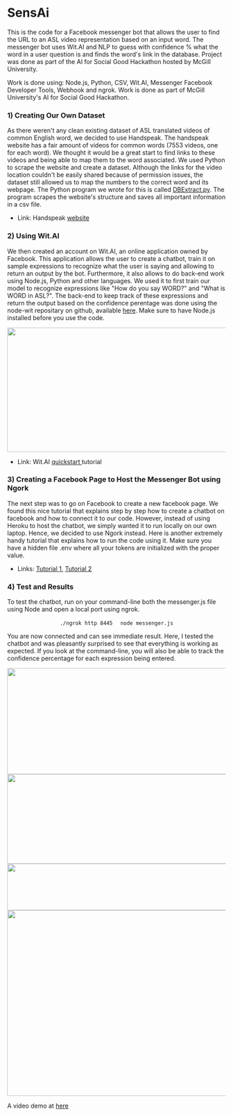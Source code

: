 # SensAi

This is the code for a Facebook messenger bot that allows the user to find the URL to an ASL video representation based on an input word. The messenger bot uses Wit.AI and NLP to guess with confidence % what the word in a user question is and finds the word's link in the database. Project was done as part of the AI for Social Good Hackathon hosted by McGill University.

Work is done using: Node.js, Python, CSV, Wit.AI, Messenger Facebook Developer Tools, Webhook and ngrok.
Work is done as part of McGill University's AI for Social Good Hackathon.


<h3>1) Creating Our Own Dataset</h3>
As there weren't any clean existing dataset of ASL translated videos of common English word, we decided to use Handspeak. The handspeak website has a fair amount of videos for common words (7553 videos, one for each word). We thought it would be a great start to find links to these videos and being able to map them to the word associated. We used Python to scrape the website and create a dataset. Although the links for the video location couldn't be easily shared because of permission issues, the dataset still allowed us to map the numbers to the correct word and its webpage. The Python program we wrote for this is called <a href="https://github.com/archidisign/SensAi/blob/master/DBExtract.py">DBExtract.py</a>. The program scrapes the website's structure and saves all important information in a csv file.
<ul>
	<li>Link: Handspeak <a href="https://medium.com/@Oskarr3/developing-messenger-bot-with-ngrok-5d23208ed7c8">website</a></li>
</ul>
<h3>2) Using Wit.AI</h3>
We then created an account on Wit.AI, an online application owned by Facebook. This application allows the user to create a chatbot, train it on sample expressions to recognize what the user is saying and allowing to return an output by the bot. Furthermore, it also allows to do back-end work using Node.js, Python and other languages. We used it to first train our model to recognize expressions like "How do you say WORD?" and "What is WORD in ASL?". The back-end to keep track of these expressions and return the output based on the confidence perentage was done using the node-wit repositary on github, available <a href="https://github.com/wit-ai/node-wit">here</a>. Make sure to have Node.js installed before you use the code.

<a href="https://catharticstudent.files.wordpress.com/2017/07/wit.jpg"><img class="alignnone size-full wp-image-745" src="https://catharticstudent.files.wordpress.com/2017/07/wit.jpg" alt="" width="820" height="286" /></a>
<ul>
 	<li>Link: Wit.AI <a href="https://wit.ai/docs/quickstart">quickstart </a>tutorial</li>
</ul>
<h3>3) Creating a Facebook Page to Host the Messenger Bot using Ngork</h3>
The next step was to go on Facebook to create a new facebook page. We found this nice tutorial that explains step by step how to create a chatbot on facebook and how to connect it to our code. However, instead of using Heroku to host the chatbot, we simply wanted it to run locally on our own laptop. Hence, we decided to use Ngork instead. Here is another extremely handy tutorial that explains how to run the code using it. Make sure you have a hidden file .env where all your tokens are initialized with the proper value.
<ul>
 	<li>Links: <a href="https://blog.hartleybrody.com/fb-messenger-bot/">Tutorial 1</a>, <a href="https://medium.com/@Oskarr3/developing-messenger-bot-with-ngrok-5d23208ed7c8">Tutorial 2</a></li>
</ul>
<h3>4) Test and Results</h3>
<p style="text-align: left;">To test the chatbot, run on your command-line both the messenger.js file using Node and open a local port using ngrok.</p>
<p style="text-align: center;"><code> ./ngrok http 8445 </code>
<code> node messenger.js </code></p>
You are now connected and can see immediate result. Here, I tested the chatbot and was pleasantly surprised to see that everything is working as expected. If you look at the command-line, you will also be able to track the confidence percentage for each expression being entered.

<a href="https://catharticstudent.files.wordpress.com/2017/07/fb_dev3.jpg"><img class="alignnone size-full wp-image-746" src="https://catharticstudent.files.wordpress.com/2017/07/fb_dev3.jpg" alt="" width="802" height="244" /></a> <a href="https://catharticstudent.files.wordpress.com/2017/07/fb_dev.jpg"><img class="alignnone size-full wp-image-747" src="https://catharticstudent.files.wordpress.com/2017/07/fb_dev.jpg" alt="" width="820" height="206" /></a> <a href="https://catharticstudent.files.wordpress.com/2017/07/fb_dev2.jpg"><img class="alignnone size-full wp-image-748" src="https://catharticstudent.files.wordpress.com/2017/07/fb_dev2.jpg" alt="" width="820" height="107" /></a> <a href="https://catharticstudent.files.wordpress.com/2017/07/ngork.jpg"><img class="alignnone size-full wp-image-749" src="https://catharticstudent.files.wordpress.com/2017/07/ngork.jpg" alt="" width="820" height="427" /></a>

A video demo at <a href="https://github.com/archidisign/SensAi/blob/master/sensAI_test.mp4">here</a>
